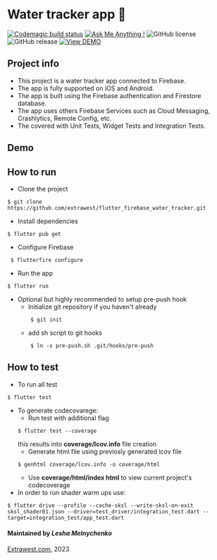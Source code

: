 # Water tracker app 🚰

[![Codemagic build status](https://api.codemagic.io/apps/63bb4ba82f6920dcb7c3647c/63bb4ba82f6920dcb7c3647b/status_badge.svg)](https://codemagic.io/apps/63bb4ba82f6920dcb7c3647c/63bb4ba82f6920dcb7c3647b/latest_build)
[![Ask Me Anything !](https://img.shields.io/badge/Ask%20me-anything-1abc9c.svg)]()
![GitHub license](https://img.shields.io/github/license/Naereen/StrapDown.js.svg)
![GitHub release](https://img.shields.io/badge/release-v1.0.0-blue)
[![View DEMO](https://img.shields.io/badge/VIEW-DEMO-lightgreen.svg)]()

## Project info
- This project is a water tracker app connected to Firebase.
- The app is fully supported on iOS and Android.
- The app is built using the Firebase authentication and Firestore database.
- The app uses others Firebase Services such as Cloud Messaging, Crashlytics, Remote Config, etc.
- The covered with Unit Tests, Widget Tests and Integration Tests.

## Demo

## How to run
- Clone the project
```shell
$ git clone https://github.com/extrawest/flutter_firebase_water_tracker.git
```
- Install dependencies
```shell
$ flutter pub get
```
- Configure Firebase
```shell
 $ flutterfire configure
```
- Run the app
```shell
$ flutter run
```
- Optional but highly recommended to setup pre-push hook
    - Initialize git repository if you haven't already
    ```shel
        $ git init
    ```
    - add sh script to git hooks
    ```shel
        $ ln -s pre-push.sh .git/hooks/pre-push
    ```

## How to test
- To run all test
```shel
$ flutter test
```
- To generate codecovarege:
    - Run test with additional flag
    ```shel
    $ flutter test --coverage
    ```
  this results into **coverage/lcov.info** file creation
    - Generate html file using previosly generated lcov file
    ```shel
    $ genhtml coverage/lcov.info -o coverage/html
    ```
    - Use **coverage/html/index html** to view current project's codecoverage
- In order to run shader warm ups use:
```shell
$ flutter drive --profile --cache-sksl --write-sksl-on-exit sksl_shader01.json --driver=test_driver/integration_test.dart --target=integration_test/app_test.dart
```

#### Maintained by *Lesha Melnychenko*

[Extrawest.com](https://www.extrawest.com), 2023